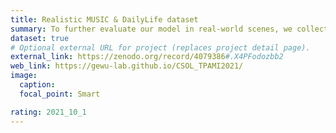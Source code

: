 ```yaml
---
title: Realistic MUSIC & DailyLife dataset
summary: To further evaluate our model in real-world scenes, we collect real multi-source instrument videos and real multi-source daily life scenes on YouTube. Each instrument video includes 3 to 4 instruments and each daily life scene includes 2 events Because of the high noise of the real data, we perform manual labeling for bounding box annotation.
dataset: true
# Optional external URL for project (replaces project detail page).
external_link: https://zenodo.org/record/4079386#.X4PFodozbb2
web_link: https://gewu-lab.github.io/CSOL_TPAMI2021/
image:
  caption: 
  focal_point: Smart

rating: 2021_10_1
---
```

